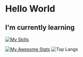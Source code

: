 # Hello World

## I'm currently learning

[![My Skills](https://skillicons.dev/icons?i=html,css,js,jquery,react,nodejs,php,tailwind)](https://skillicons.dev)


[![My Awesome Stats](https://awesome-github-stats.azurewebsites.net/user-stats/naalt0?cardType=level-alternate&theme=github-dark&preferLogin=false&Border=0F6ADD)](https://git.io/awesome-stats-card) ![Top Langs](https://github-readme-stats.vercel.app/api/top-langs/?username=naalt0&size_weight=0.5&count_weight=0.5langs_count=4)
